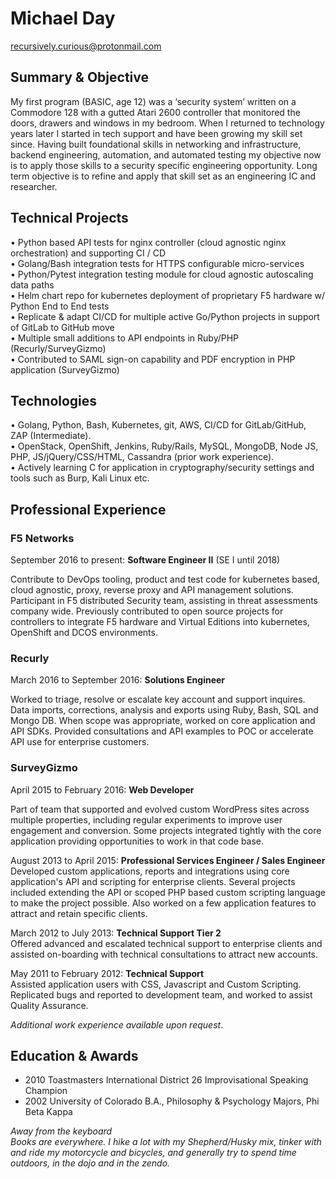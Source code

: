 # Michael Day

<a href="mailto:&#114;&#101;&#99;&#117;&#114;&#115;&#105;&#118;&#101;&#108;&#121;&#46;&#99;&#117;&#114;&#105;&#111;&#117;&#115;&#64;&#112;&#114;&#111;&#116;&#111;&#110;&#109;&#97;&#105;&#108;&#46;&#99;&#111;&#109;">&#114;&#101;&#99;&#117;&#114;&#115;&#105;&#118;&#101;&#108;&#121;&#46;&#99;&#117;&#114;&#105;&#111;&#117;&#115;&#64;&#112;&#114;&#111;&#116;&#111;&#110;&#109;&#97;&#105;&#108;&#46;&#99;&#111;&#109;</a>

## Summary & Objective

My first program (BASIC, age 12) was a ‘security system’ written on a Commodore 128 with a gutted Atari 2600 controller that monitored the doors, drawers and windows in my bedroom. When I returned to technology years later I started in tech support and have been growing my skill set since. Having built foundational skills in networking and infrastructure, backend engineering, automation, and automated testing my objective now is to apply those skills to a security specific engineering opportunity. Long term objective is to refine and apply that skill set as an engineering IC and researcher.


## Technical Projects

• Python based API tests for nginx controller (cloud agnostic nginx orchestration) and supporting CI / CD  
• Golang/Bash integration tests for HTTPS configurable micro-services  
• Python/Pytest integration testing module for cloud agnostic autoscaling data paths  
• Helm chart repo for kubernetes deployment of proprietary F5 hardware w/ Python End to End tests  
• Replicate & adapt CI/CD for multiple active Go/Python projects in support of GitLab to GitHub move  
• Multiple small additions to API endpoints in Ruby/PHP (Recurly/SurveyGizmo)  
• Contributed to SAML sign-on capability and PDF encryption in PHP application (SurveyGizmo)  

## Technologies
• Golang, Python, Bash, Kubernetes, git, AWS, CI/CD for GitLab/GitHub, ZAP (Intermediate).  
• OpenStack, OpenShift, Jenkins, Ruby/Rails, MySQL, MongoDB, Node JS, PHP, JS/jQuery/CSS/HTML, Cassandra (prior work experience).  
• Actively learning C for application in cryptography/security settings and tools such as Burp, Kali Linux etc.  

## Professional Experience

### F5 Networks
September 2016 to present: **Software Engineer II**  (SE I until 2018)

Contribute to DevOps tooling, product and test code for kubernetes based, cloud agnostic, proxy, reverse proxy and API management solutions. Participant in F5 distributed Security team, assisting in threat assessments company wide. Previously contributed to open source projects for controllers to integrate F5 hardware and Virtual Editions into kubernetes, OpenShift and DCOS environments.

### Recurly
March 2016 to September 2016: **Solutions Engineer**  

Worked to triage, resolve or escalate key account and support inquires. Data imports, corrections, analysis and exports using Ruby, Bash, SQL and Mongo DB. When scope was appropriate, worked on core application and API SDKs. Provided consultations and API examples to POC or accelerate API use for enterprise customers.

### SurveyGizmo  
April 2015 to February 2016: **Web Developer**  

Part of team that supported and evolved custom WordPress sites across multiple properties, including regular experiments to improve user engagement and conversion. Some projects integrated tightly with the core application providing opportunities to work in that code base. 

August 2013 to April 2015: **Professional Services Engineer / Sales Engineer**  
Developed custom applications, reports and integrations using core application's API and scripting for enterprise clients. Several projects included extending the API or scoped PHP based custom scripting language to make the project possible. Also worked on a few application features to attract and retain specific clients. 

March 2012 to July 2013: **Technical Support Tier 2**  
Offered advanced and escalated technical support to enterprise clients and assisted on-boarding with technical consultations to attract new accounts.

May 2011 to February 2012: **Technical Support**  
Assisted application users with CSS, Javascript and Custom Scripting. Replicated bugs and reported to development team, and worked to assist Quality Assurance.  

_Additional work experience available upon request_.

## Education & Awards  
- 2010 Toastmasters International District 26 Improvisational Speaking Champion
- 2002 University of Colorado B.A., Philosophy & Psychology Majors, Phi Beta Kappa

_Away from the keyboard  
Books are everywhere. I hike a lot with my Shepherd/Husky mix, tinker with and ride my motorcycle and bicycles, and generally try to spend time outdoors, in the dojo and in the zendo._
